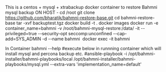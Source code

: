 This is a centos + mysql + xtrabackup docker container to restore Bahmni mysql backup
ON HOST - 
cd /root
git clone https://github.com/bharatjk/bahmni-restore-base.git
cd bahmni-restore-base
tar -xvf backuptest.tgz
docker build -t <repo name> .
docker images
docker run -e container_name=bahmni -v /root/bahmni-mysql-restore:/data/ -it --privileged=true --security-opt seccomp:unconfined --cap-add=SYS_ADMIN -d --name bahmni <image> 
docker exec -it bahmni
  
In Container
bahmni --help
#execute below in runnning container which will install mysql and percona backup etc.
#ansible-playbook -i /opt/bahmni-installer/bahmni-playbooks/local /opt/bahmni-installer/bahmni-playbooks/mysql.yml --extra-vars 'implementation_name=default' 
